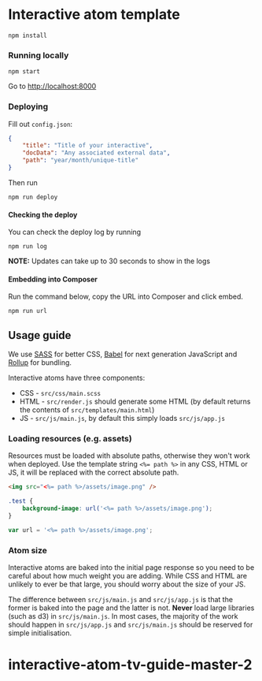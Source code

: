 # Interactive atom template

```
npm install
```

### Running locally
```
npm start
```

Go to <http://localhost:8000>

### Deploying
Fill out `config.json`:
```json
{
    "title": "Title of your interactive",
    "docData": "Any associated external data",
    "path": "year/month/unique-title"
}
```

Then run
```
npm run deploy
```

#### Checking the deploy
You can check the deploy log by running
```
npm run log
```
<b>NOTE:</b> Updates can take up to 30 seconds to show in the logs

#### Embedding into Composer
Run the command below, copy the URL into Composer and click embed.
```
npm run url
```

## Usage guide
We use [SASS](http://sass-lang.com/) for better CSS, [Babel](https://babeljs.io/) for next
generation JavaScript and [Rollup](http://rollupjs.org/) for bundling.

Interactive atoms have three components:
- CSS - `src/css/main.scss`
- HTML - `src/render.js` should generate some HTML (by default returns the contents of `src/templates/main.html`)
- JS - `src/js/main.js`, by default this simply loads `src/js/app.js`

### Loading resources (e.g. assets)
Resources must be loaded with absolute paths, otherwise they won't work when deployed.
Use the template string `<%= path %>` in any CSS, HTML or JS, it will be replaced
with the correct absolute path.

```html
<img src="<%= path %>/assets/image.png" />
```

```css
.test {
    background-image: url('<%= path %>/assets/image.png');
}
```

```js
var url = '<%= path %>/assets/image.png';
```

### Atom size
Interactive atoms are baked into the initial page response so you need to be careful about
how much weight you are adding. While CSS and HTML are unlikely to ever be that large,
you should worry about the size of your JS.

The difference between `src/js/main.js` and `src/js/app.js` is that the former is baked into
the page and the latter is not. <b>Never</b> load large libraries (such as d3) in `src/js/main.js`.
In most cases, the majority of the work should happen in `src/js/app.js` and `src/js/main.js`
should be reserved for simple initialisation.
# interactive-atom-tv-guide-master-2
